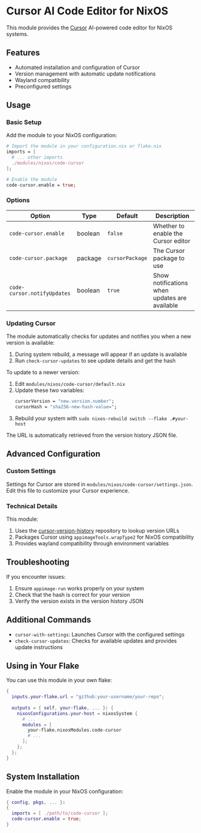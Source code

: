# Cursor AI Code Editor for NixOS

This module provides the [Cursor](https://cursor.sh/) AI-powered code editor for NixOS systems.

## Features

- Automated installation and configuration of Cursor
- Version management with automatic update notifications
- Wayland compatibility 
- Preconfigured settings

## Usage

### Basic Setup

Add the module to your NixOS configuration:

```nix
# Import the module in your configuration.nix or flake.nix
imports = [
  # ... other imports
  ./modules/nixos/code-cursor
];

# Enable the module
code-cursor.enable = true;
```

### Options

| Option | Type | Default | Description |
|--------|------|---------|-------------|
| `code-cursor.enable` | boolean | `false` | Whether to enable the Cursor editor |
| `code-cursor.package` | package | `cursorPackage` | The Cursor package to use |
| `code-cursor.notifyUpdates` | boolean | `true` | Show notifications when updates are available |

### Updating Cursor

The module automatically checks for updates and notifies you when a new version is available:

1. During system rebuild, a message will appear if an update is available
2. Run `check-cursor-updates` to see update details and get the hash

To update to a newer version:

1. Edit `modules/nixos/code-cursor/default.nix`
2. Update these two variables:
   ```nix
   cursorVersion = "new.version.number";
   cursorHash = "sha256-new-hash-value=";
   ```
3. Rebuild your system with `sudo nixos-rebuild switch --flake .#your-host`

The URL is automatically retrieved from the version history JSON file.

## Advanced Configuration

### Custom Settings

Settings for Cursor are stored in `modules/nixos/code-cursor/settings.json`. Edit this file to customize your Cursor experience.

### Technical Details

This module:

1. Uses the [cursor-version-history](https://github.com/oslook/cursor-ai-downloads) repository to lookup version URLs
2. Packages Cursor using `appimageTools.wrapType2` for NixOS compatibility
3. Provides wayland compatibility through environment variables

## Troubleshooting

If you encounter issues:

1. Ensure `appimage-run` works properly on your system
2. Check that the hash is correct for your version
3. Verify the version exists in the version history JSON

## Additional Commands

- `cursor-with-settings`: Launches Cursor with the configured settings
- `check-cursor-updates`: Checks for available updates and provides update instructions

## Using in Your Flake

You can use this module in your own flake:

```nix
{
  inputs.your-flake.url = "github:your-username/your-repo";
  
  outputs = { self, your-flake, ... }: {
    nixosConfigurations.your-host = nixosSystem {
      # ...
      modules = [
        your-flake.nixosModules.code-cursor
        # ...
      ];
    };
  };
}
```

## System Installation

Enable the module in your NixOS configuration:

```nix
{ config, pkgs, ... }:
{
  imports = [ ./path/to/code-cursor ];
  code-cursor.enable = true;
}
``` 